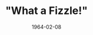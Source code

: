 ---
title: "\"What a Fizzle!\""
featured: what-a-fizzle.jpg
featuredAlt: Newspaper clipping
layout: "tc-single"
hasContentInGallery: true
date: 1964-02-08
---